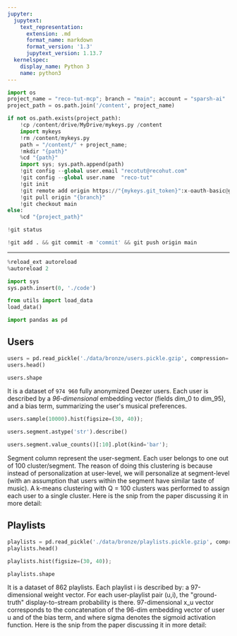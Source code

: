 ```yaml
---
jupyter:
  jupytext:
    text_representation:
      extension: .md
      format_name: markdown
      format_version: '1.3'
      jupytext_version: 1.13.7
  kernelspec:
    display_name: Python 3
    name: python3
---
```


```python id="YAl5xP7kFxNg" executionInfo={"status": "ok", "timestamp": 1628315419856, "user_tz": -330, "elapsed": 13, "user": {"displayName": "Sparsh Agarwal", "photoUrl": "", "userId": "13037694610922482904"}}
import os
project_name = "reco-tut-mcp"; branch = "main"; account = "sparsh-ai"
project_path = os.path.join('/content', project_name)
```

```python id="86MgMsi_GD70" colab={"base_uri": "https://localhost:8080/"} executionInfo={"status": "ok", "timestamp": 1628315422847, "user_tz": -330, "elapsed": 3000, "user": {"displayName": "Sparsh Agarwal", "photoUrl": "", "userId": "13037694610922482904"}} outputId="d4c36590-9fe2-4ca8-a5c8-69b34e49ef47"
if not os.path.exists(project_path):
    !cp /content/drive/MyDrive/mykeys.py /content
    import mykeys
    !rm /content/mykeys.py
    path = "/content/" + project_name; 
    !mkdir "{path}"
    %cd "{path}"
    import sys; sys.path.append(path)
    !git config --global user.email "recotut@recohut.com"
    !git config --global user.name  "reco-tut"
    !git init
    !git remote add origin https://"{mykeys.git_token}":x-oauth-basic@github.com/"{account}"/"{project_name}".git
    !git pull origin "{branch}"
    !git checkout main
else:
    %cd "{project_path}"
```

```python id="zzFVExkIFzDe" colab={"base_uri": "https://localhost:8080/"} executionInfo={"status": "ok", "timestamp": 1628314299306, "user_tz": -330, "elapsed": 696, "user": {"displayName": "Sparsh Agarwal", "photoUrl": "", "userId": "13037694610922482904"}} outputId="93badc2c-c209-406b-aa97-6a95bed28503"
!git status
```

```python id="pXWJ6RWXjvEx" colab={"base_uri": "https://localhost:8080/"} executionInfo={"status": "ok", "timestamp": 1628314303224, "user_tz": -330, "elapsed": 1177, "user": {"displayName": "Sparsh Agarwal", "photoUrl": "", "userId": "13037694610922482904"}} outputId="08952117-15f8-4608-e708-e796daeb3eef"
!git add . && git commit -m 'commit' && git push origin main
```

<!-- #region id="DqVtQ4T7Fz_l" -->
---
<!-- #endregion -->

```python id="bJBfoPZRLXrt" executionInfo={"status": "ok", "timestamp": 1628315703598, "user_tz": -330, "elapsed": 556, "user": {"displayName": "Sparsh Agarwal", "photoUrl": "", "userId": "13037694610922482904"}}
%reload_ext autoreload
%autoreload 2
```

```python id="gaONFtJSKY_4" executionInfo={"status": "ok", "timestamp": 1628315446971, "user_tz": -330, "elapsed": 567, "user": {"displayName": "Sparsh Agarwal", "photoUrl": "", "userId": "13037694610922482904"}}
import sys
sys.path.insert(0, './code')
```

```python id="LXwazh2YKelq" executionInfo={"status": "ok", "timestamp": 1628315770690, "user_tz": -330, "elapsed": 566, "user": {"displayName": "Sparsh Agarwal", "photoUrl": "", "userId": "13037694610922482904"}}
from utils import load_data
load_data()
```

```python id="ZnmsTonSKiOd" executionInfo={"status": "ok", "timestamp": 1628315827534, "user_tz": -330, "elapsed": 3, "user": {"displayName": "Sparsh Agarwal", "photoUrl": "", "userId": "13037694610922482904"}}
import pandas as pd
```

<!-- #region id="7qVsvNlcLvj-" -->
## Users
<!-- #endregion -->

```python colab={"base_uri": "https://localhost:8080/", "height": 253} id="DvcrO1B4L9Pn" executionInfo={"status": "ok", "timestamp": 1628315881050, "user_tz": -330, "elapsed": 2511, "user": {"displayName": "Sparsh Agarwal", "photoUrl": "", "userId": "13037694610922482904"}} outputId="0504c3e3-31d9-4e70-e58f-6964a8566eed"
users = pd.read_pickle('./data/bronze/users.pickle.gzip', compression='gzip')
users.head()
```

```python colab={"base_uri": "https://localhost:8080/"} id="bdaP2WwoMFm0" executionInfo={"status": "ok", "timestamp": 1628315888307, "user_tz": -330, "elapsed": 537, "user": {"displayName": "Sparsh Agarwal", "photoUrl": "", "userId": "13037694610922482904"}} outputId="6960f027-a7d7-4e09-ee5a-0bcad6850199"
users.shape
```

<!-- #region id="ouhiqknkMKTx" -->
It is a dataset of `974 960` fully anonymized Deezer users. Each user is described by a *96-dimensional* embedding vector (fields dim_0 to dim_95), and a bias term, summarizing the user's musical preferences.
<!-- #endregion -->

```python colab={"base_uri": "https://localhost:8080/", "height": 1000} id="Fw1U6DS8ayOS" executionInfo={"status": "ok", "timestamp": 1628319753838, "user_tz": -330, "elapsed": 19773, "user": {"displayName": "Sparsh Agarwal", "photoUrl": "", "userId": "13037694610922482904"}} outputId="64b98106-6540-420d-e04a-5e8068c60196"
users.sample(10000).hist(figsize=(30, 40));
```

```python colab={"base_uri": "https://localhost:8080/"} id="YWs5DfivMeBu" executionInfo={"status": "ok", "timestamp": 1628316646683, "user_tz": -330, "elapsed": 1645, "user": {"displayName": "Sparsh Agarwal", "photoUrl": "", "userId": "13037694610922482904"}} outputId="a487debf-4e53-40f0-8cff-b75dbad9d6d6"
users.segment.astype('str').describe()
```

```python colab={"base_uri": "https://localhost:8080/", "height": 277} id="9HOKskIdO-YK" executionInfo={"status": "ok", "timestamp": 1628316719595, "user_tz": -330, "elapsed": 756, "user": {"displayName": "Sparsh Agarwal", "photoUrl": "", "userId": "13037694610922482904"}} outputId="a622f191-5938-45e3-a2b1-9834ebfaff25"
users.segment.value_counts()[:10].plot(kind='bar');
```

<!-- #region id="G0AGMl_gPKYA" -->
Segment column represent the user-segment. Each user belongs to one out of 100 cluster/segment. The reason of doing this clustering is because instead of personalization at user-level, we will personalize at segment-level (with an assumption that users within the segment have similar taste of music). A k-means clustering with Q = 100 clusters was performed to assign each user to a single cluster. Here is the snip from the paper discussing it in more detail:
<!-- #endregion -->

<!-- #region id="nVAkY12aQdem" -->
<!-- #endregion -->

<!-- #region id="xCfvPJNWPqys" -->
## Playlists
<!-- #endregion -->

```python colab={"base_uri": "https://localhost:8080/", "height": 253} id="qligNAb3YC98" executionInfo={"status": "ok", "timestamp": 1628319019516, "user_tz": -330, "elapsed": 844, "user": {"displayName": "Sparsh Agarwal", "photoUrl": "", "userId": "13037694610922482904"}} outputId="d18c8ce2-9895-480c-e72f-037c2a8de823"
playlists = pd.read_pickle('./data/bronze/playlists.pickle.gzip', compression='gzip')
playlists.head()
```

```python colab={"base_uri": "https://localhost:8080/", "height": 1000} id="0xvflGuQZW66" executionInfo={"status": "ok", "timestamp": 1628319657104, "user_tz": -330, "elapsed": 19431, "user": {"displayName": "Sparsh Agarwal", "photoUrl": "", "userId": "13037694610922482904"}} outputId="94b94481-ea5b-4702-c532-690c9015b12f"
playlists.hist(figsize=(30, 40));
```

```python colab={"base_uri": "https://localhost:8080/"} id="Kihfb7IfYGrD" executionInfo={"status": "ok", "timestamp": 1628319036797, "user_tz": -330, "elapsed": 836, "user": {"displayName": "Sparsh Agarwal", "photoUrl": "", "userId": "13037694610922482904"}} outputId="5b037793-5aa6-43a9-a741-3bc7ea0e8da4"
playlists.shape
```

<!-- #region id="5LjVsviLYK4H" -->
It is a dataset of 862 playlists. Each playlist i is described by:
a 97-dimensional weight vector. For each user-playlist pair (u,i), the "ground-truth" display-to-stream probability is there. 97-dimensional x_u vector corresponds to the concatenation of the 96-dim embedding vector of user u and of the bias term, and where sigma denotes the sigmoid activation function. Here is the snip from the paper discussing it in more detail:
<!-- #endregion -->

<!-- #region id="-lOSM3JFY9FG" -->
<!-- #endregion -->
